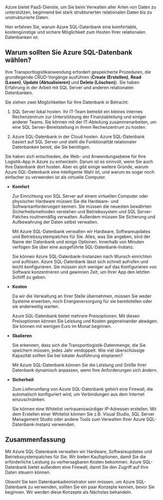 Azure bietet PaaS-Dienste, um Sie beim Verwalten aller Arten von Daten zu unterstützen, beginnend bei stark strukturierten relationalen Daten bis zu unstrukturierte Daten.

Hier erfahren Sie, warum Azure SQL-Datenbank eine komfortable, kostengünstige und sichere Möglichkeit zum Hosten Ihrer relationalen Datenbanken ist.

## <a name="why-choose-azure-sql-database"></a>Warum sollten Sie Azure SQL-Datenbank wählen?

Ihre Transportlogistikanwendung erfordert gespeicherte Prozeduren, die grundlegende CRUD-Vorgänge ausführen (**Create (Erstellen)**, **Read (Lesen)**, **Update (Aktualisieren)** und **Delete (Löschen)**). Sie haben Erfahrung in der Arbeit mit SQL Server und anderen relationalen Datenbanken.

Sie ziehen zwei Möglichkeiten für Ihre Datenbank in Betracht:

1. SQL Server lokal hosten. Ihr IT-Team betreibt ein kleines internes Rechenzentrum zur Unterstützung der Finanzabteilung und einiger anderer Teams. Sie können mit der IT-Abteilung zusammenarbeiten, um eine SQL Server-Bereitstellung in ihrem Rechenzentrum zu hosten.

1. Azure SQL-Datenbank in der Cloud hosten. Azure SQL-Datenbank basiert auf SQL Server und stellt die Funktionalität relationaler Datenbanken bereit, die Sie benötigen.

Sie haben sich entschieden, die Web- und Anwendungsebene für Ihre Logistik-App in Azure zu entwickeln. Darum ist es sinnvoll, wenn Sie auch Ihre Datenbank dort hosten. Aber es gibt einige weitere Gründe, warum Azure SQL-Datenbank eine intelligente Wahl ist, und warum es sogar noch einfacher zu verwenden ist als virtuelle Computer.

- **Komfort**

    Zur Einrichtung von SQL Server auf einem virtuellen Computer oder physischer Hardware müssen Sie die Hardware- und Softwareanforderungen kennen. Sie müssen die neuesten bewährten Sicherheitsmethoden verstehen und Betriebssystem und SQL Server-Patches routinemäßig verwalten. Außerdem müssen Sie Sicherung und Aufbewahrung der Daten selbst verwalten.

    Mit Azure SQL-Datenbank verwalten wir Hardware, Softwareupdates und Betriebssystempatches für Sie. Alles, was Sie angeben, sind der Name der Datenbank und einige Optionen. Innerhalb von Minuten verfügen Sie über eine ausgeführte SQL-Datenbank-Instanz.

    Sie können Azure SQL-Datenbank-Instanzen nach Wunsch einrichten und auflösen. Azure SQL-Datenbank lässt sich schnell aufrufen und leicht konfigurieren. Sie müssen sich weniger auf das Konfigurieren von Software konzentrieren und gewinnen Zeit, um Ihrer App den letzten Schliff zu geben.

- **Kosten**

    Da wir die Verwaltung an Ihrer Stelle übernehmen, müssen Sie weder Systeme erwerben, noch Energieversorgung für sie bereitstellen oder sie anderweitig warten.

    Azure SQL-Datenbank bietet mehrere Preisoptionen. Mit diesen Preisoptionen können Sie Leistung und Kosten gegeneinander abwägen. Sie können mit wenigen Euro im Monat beginnen.

- **Skalieren**
 
    Sie erkennen, dass sich die Transportlogistik-Datenmenge, die Sie speichern müssen, jedes Jahr verdoppelt. Wie viel überschüssige Kapazität sollten Sie bei lokaler Ausführung einplanen?

    Mit Azure SQL-Datenbank können Sie die Leistung und Größe Ihrer Datenbank dynamisch anpassen, wenn Ihre Anforderungen sich ändern.

- **Sicherheit**

    Zum Lieferumfang von Azure SQL-Datenbank gehört eine Firewall, die automatisch konfiguriert wird, um Verbindungen aus dem Internet einzuschränken.

    Sie können eine Whitelist vertrauenswürdiger IP-Adressen erstellen. Mit dem Erstellen einer Whitelist können Sie z.B. Visual Studio, SQL Server Management Studio oder andere Tools zum Verwalten Ihrer Azure SQL-Datenbank-Instanz verwenden.

## <a name="summary"></a>Zusammenfassung

Mit Azure SQL-Datenbank verwalten wir Hardware, Softwareupdates und Betriebssystempatches für Sie. Wir bieten Kaufoptionen, damit Sie die erforderliche Leistung zu vorhersagbaren Kosten bekommen. Azure SQL-Datenbank bietet außerdem eine Firewall, damit Sie den Zugriff auf Ihre Daten steuern können.

Obwohl Sie kein Datenbankadministrator sein müssen, um Azure SQL-Datenbank zu verwenden, sollten Sie ein paar Konzepte kennen, bevor Sie beginnen. Wir werden diese Konzepte als Nächstes behandeln.